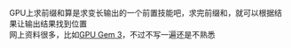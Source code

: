 GPU上求前缀和算是求变长输出的一个前置技能吧，求完前缀和，就可以根据结果让输出结果找到位置  
网上资料很多，比如[GPU Gem 3](https://developer.nvidia.com/gpugems/gpugems3/part-vi-gpu-computing/chapter-39-parallel-prefix-sum-scan-cuda)，不过不写一遍还是不熟悉  